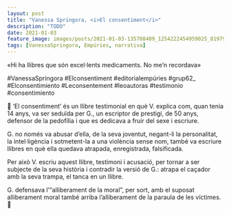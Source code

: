 ```yaml
---
layout: post
title: "Vanessa Springora, <i>El consentiment</i>"
description: "TODO"
date: 2021-01-03
feature_image: images/posts/2021-01-03-135708409_1254222454959025_819792368255136902_n_17887768801878066.jpg
tags: [VanessaSpringora, Empúries, narrativa]
---
```


«Hi ha llibres que són excel·lents medicaments. No me’n recordava»
<!--more-->

#VanessaSpringora #Elconsentiment #editorialempúries #grup62_ #Elconsentimiento #Leconsentement #leoautoras #testimonio #consentimiento

🖤 ‘El consentiment’ és un llibre testimonial en què V. explica com, quan tenia 14 anys, va ser seduïda per G., un escriptor de prestigi, de 50 anys, defensor de la pedofília i que es dedicava a fruir del sexe i escriure.

G. no només va abusar d’ella, de la seva joventut, negant-li la personalitat, la intel·ligència i sotmetent-la a una violència sense nom, també va escriure llibres en què ella quedava atrapada, enregistrada, falsificada.

Per això V. escriu aquest llibre, testimoni i acusació, per tornar a ser subjecte de la seva història i contradir la versió de G.: atrapa el caçador amb la seva trampa, el tanca en un llibre.

G. defensava l’“alliberament de la moral”, per sort, amb el suposat alliberament moral també arriba l’alliberament de la paraula de les víctimes. 🖤
